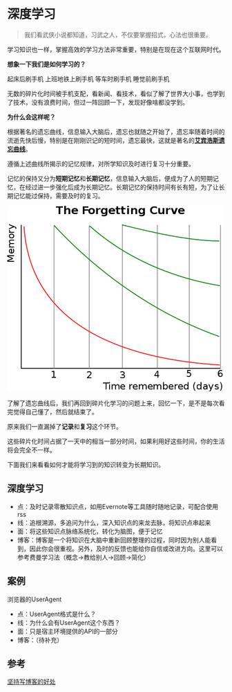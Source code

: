 # 深度学习

> 我们看武侠小说都知道，习武之人，不仅要掌握招式，心法也很重要。

学习知识也一样，掌握高效的学习方法非常重要，特别是在现在这个互联网时代。

**想象一下我们是如何学习的？**

起床后刷手机
上班地铁上刷手机
等车时刷手机
睡觉前刷手机

无数的碎片化时间被手机支配，看新闻、看技术，看似了解了世界大小事，也学到了技术，没有浪费时间，但过一阵回顾一下，发现好像啥都没学到。

**为什么会这样呢？**

根据著名的遗忘曲线，信息输入大脑后，遗忘也就随之开始了，遗忘率随着时间的流逝先快后慢，特别是在刚刚识记的短时间，遗忘最快，这就是著名的[**艾宾浩斯遗忘曲线**](https://zh.wikipedia.org/wiki/%E9%81%97%E5%BF%98%E6%9B%B2%E7%BA%BF)。

遵循上述曲线所揭示的记忆规律，对所学知识及时进行复习十分重要。

记忆的保持又分为**短期记忆**和**长期记忆**，信息输入大脑后，便成为了人的短期记忆，在经过进一步强化后成为长期记忆。长期记忆的保持时间有长有短，为了让长期记忆能过保持，需要及时的复习。

![遗忘曲线](../../imgs/forgettingCurve.png)

了解了遗忘曲线后，我们再回到碎片化学习的问题上来，回忆一下，是不是每次看完觉得自己懂了，然后就结束了。

原来我们一直漏掉了**记录**和**复习**这个环节。

这些碎片化时间占据了一天中的相当一部分时间，如果利用好这些时间，你的生活将会完全不一样。

下面我们来看看如何才能将学习到的知识转变为长期知识。

## 深度学习 

- 点：及时记录零散知识点，如用Evernote等工具随时随地记录，可配合使用rss
- 线：追根溯源，多追问为什么，深入知识点的来龙去脉，将知识点串起来
- 面：将这些知识点脉络系统化，转化为脑图，便于记忆
- 博客：博客是一个将知识在大脑中重新回顾整理的过程，同时因为别人能看到，因此你会很重视。另外，及时的反馈也能给你自信或改进方向。这里可以参考费曼学习法（概念->教给别人->回顾->简化）

## 案例

浏览器的UserAgent
- 点：UserAgent格式是什么？
- 线：为什么会有UserAgent这个东西？
- 面：只是宿主环境提供的API的一部分
- 博客：（待补充）

## 参考
[坚持写博客的好处](https://www.cnblogs.com/xiaofuge/p/13884171.html)
